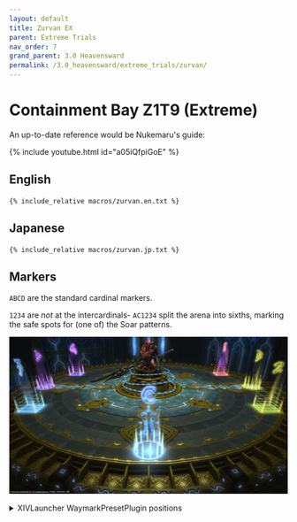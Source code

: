 ```yaml
---
layout: default
title: Zurvan EX
parent: Extreme Trials
nav_order: 7
grand_parent: 3.0 Heavensward
permalink: /3.0_heavensward/extreme_trials/zurvan/
---
```


# Containment Bay Z1T9 (Extreme)

An up-to-date reference would be Nukemaru's guide:

{% include youtube.html id="a05iQfpiGoE" %}

## English
```
{% include_relative macros/zurvan.en.txt %}
```

## Japanese
```
{% include_relative macros/zurvan.jp.txt %}
```

## Markers

`ABCD` are the standard cardinal markers.

`1234` are *not* at the intercardinals- `AC1234` split the arena into sixths, marking the safe spots for (one of) the Soar patterns.

![](images/markers.jpg)
<details markdown=block>
<summary>XIVLauncher WaymarkPresetPlugin positions</summary>

```json
{
  "Name":"Zurvan EX",
  "MapID":224,
  "A":{"X":0.0,"Y":0.0,"Z":-18.0,"ID":0,"Active":true},
  "B":{"X":18.0,"Y":0.0,"Z":0.0,"ID":1,"Active":true},
  "C":{"X":0.0,"Y":0.0,"Z":18.0,"ID":2,"Active":true},
  "D":{"X":-18.0,"Y":0.0,"Z":0.0,"ID":3,"Active":true},
  "One":{"X":15.588457,"Y":0.0,"Z":-9.0,"ID":4,"Active":true},
  "Two":{"X":15.588,"Y":0.0,"Z":9.0,"ID":5,"Active":true},
  "Three":{"X":-15.588,"Y":0.0,"Z":9.0,"ID":6,"Active":true},
  "Four":{"X":-15.588,"Y":0.0,"Z":-9.0,"ID":7,"Active":true}
}
```

</details>